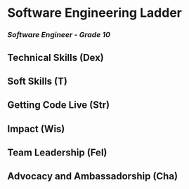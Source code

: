 # Software Engineering Ladder
### _Software Engineer - Grade 10_
## Technical Skills (Dex)
## Soft Skills (T)
## Getting Code Live (Str)
## Impact (Wis)
## Team Leadership (Fel)
## Advocacy and Ambassadorship (Cha)